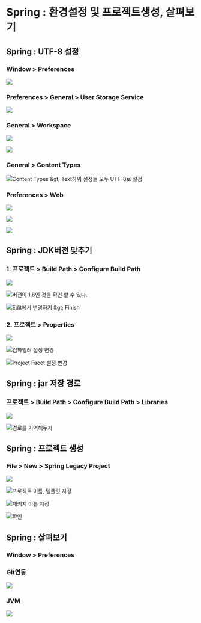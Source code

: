 # Spring : 환경설정 및 프로젝트생성, 살펴보기

## Spring : UTF-8 설정

### Window &gt; Preferences

![](../../../.gitbook/assets/555.png)

### Preferences &gt; General &gt; User Storage Service

![](../../../.gitbook/assets/21.png)

### General &gt; Workspace

![](../../../.gitbook/assets/23.png)

![](../../../.gitbook/assets/22%20%282%29.png)

### General &gt; Content Types

![Content Types &amp;gt; Text&#xD558;&#xC704; &#xC124;&#xC815;&#xB4E4; &#xBAA8;&#xB450; UTF-8&#xB85C; &#xC124;&#xC815;](../../../.gitbook/assets/24.png)

### Preferences &gt; Web

![](../../../.gitbook/assets/25.png)

![](../../../.gitbook/assets/26.png)

![](../../../.gitbook/assets/27.png)

## Spring : JDK버전 맞추기

### 1. 프로젝트 &gt; Build Path &gt; Configure Build Path

![](../../../.gitbook/assets/32.png)

![&#xBC84;&#xC804;&#xC774; 1.6&#xC778; &#xAC83;&#xC744; &#xD655;&#xC778; &#xD560; &#xC218; &#xC788;&#xB2E4;.](../../../.gitbook/assets/1.8-.png)

![Edit&#xC5D0;&#xC11C; &#xBCC0;&#xACBD;&#xD558;&#xAE30; &amp;gt; Finish](../../../.gitbook/assets/.png%20%2833%29.png)

### 2. 프로젝트 &gt; Properties

![](../../../.gitbook/assets/66%20%281%29.png)

![&#xCEF4;&#xD30C;&#xC77C;&#xB7EC; &#xC124;&#xC815; &#xBCC0;&#xACBD;](../../../.gitbook/assets/.png%20%2832%29.png)

![Project Facet &#xC124;&#xC815; &#xBCC0;&#xACBD;](../../../.gitbook/assets/22%20%281%29.png)

## Spring : jar 저장 경로

### 프로젝트 &gt; Build Path &gt; Configure Build Path &gt; Libraries

![](../../../.gitbook/assets/32%20%281%29.png)

![&#xACBD;&#xB85C;&#xB97C; &#xAE30;&#xC5B5;&#xD574;&#xB450;&#xC790;](../../../.gitbook/assets/spring.jar-.png)

## Spring : 프로젝트 생성

### File &gt; New &gt; Spring Legacy Project

![](../../../.gitbook/assets/spring-project.png)

![&#xD504;&#xB85C;&#xC81D;&#xD2B8; &#xC774;&#xB984;, &#xD15C;&#xD50C;&#xB9BF; &#xC9C0;&#xC815;](../../../.gitbook/assets/15.png)

![&#xD328;&#xD0A4;&#xC9C0; &#xC774;&#xB984; &#xC9C0;&#xC815;](../../../.gitbook/assets/15-1.png)

![&#xD655;&#xC778;](../../../.gitbook/assets/16.png)

## Spring : 살펴보기

### Window &gt; Preferences 

### Git연동

![](../../../.gitbook/assets/git-.png)

### JVM

![](../../../.gitbook/assets/jvm-.png)

